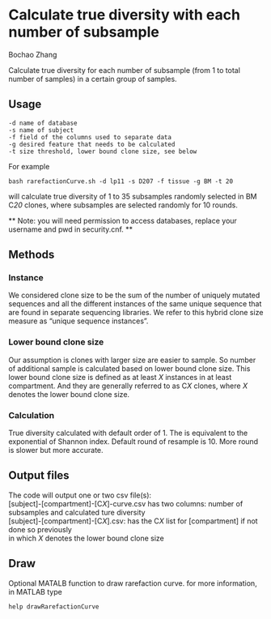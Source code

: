 Calculate true diversity with each number of subsample
=============

Bochao Zhang

Calculate true diversity for each number of subsample (from 1 to total number of samples) in a certain group of samples.

## Usage

```
-d name of database
-s name of subject
-f field of the columns used to separate data
-g desired feature that needs to be calculated
-t size threshold, lower bound clone size, see below
```
For example

```
bash rarefactionCurve.sh -d lp11 -s D207 -f tissue -g BM -t 20
```

will calculate true diversity of 1 to 35 subsamples randomly selected in BM C*20* clones, where subsamples are selected randomly for 10 rounds.

** Note: you will need permission to access databases, replace your username and pwd in security.cnf. **

## Methods
### Instance
We considered clone size to be the sum of the number of uniquely mutated sequences and all the different instances of the same unique sequence that are found in separate sequencing libraries. We refer to this hybrid clone size measure as “unique sequence instances”.

### Lower bound clone size
Our assumption is clones with larger size are easier to sample. So number of additional sample is calculated based on lower bound clone size. This lower bound clone size is defined as at least *X* instances in at least compartment. And they are generally referred to as C*X* clones, where *X* denotes the lower bound clone size.

### Calculation
True diversity calculated with default order of 1. The is equivalent to the exponential of Shannon index. Default round of resample is 10. More round is slower but more accurate.

## Output files
The code will output one or two csv file(s):  
[subject]-[compartment]-[C*X*]-curve.csv has two columns: number of subsamples and calculated ture diversity  
[subject]-[compartment]-[C*X*].csv: has the C*X* list for [compartment] if not done so previously  
in which *X* denotes the lower bound clone size  

## Draw
Optional MATALB function to draw rarefaction curve.
for more information, in MATLAB type
```
help drawRarefactionCurve
```